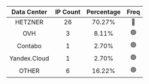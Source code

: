 | Data Center | IP Count | Percentage | Freq |
|:------------:|:--------:|:-----------:|:-----:|
| HETZNER | 26 | 70.27% | 🔴 |
| OVH | 3 | 8.11% | 🟢 |
| Contabo | 1 | 2.70% | 🟢 |
| Yandex.Cloud | 1 | 2.70% | 🟢 |
| OTHER | 6 | 16.22% | 🟢 |